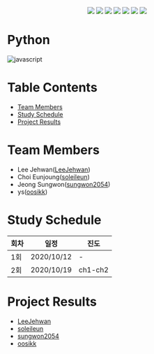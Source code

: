 <p align="center">
    <a href="https://circleci.com/gh/Alpha-ka-JS/Python/tree/main">
        <img src="https://circleci.com/gh/Alpha-ka-JS/Python/tree/main.svg?style=svg" /></a>
    <a href="https://github.com/Alpha-ka-JS/Python/graphs/contributors" alt="Contributors">
        <img src="https://img.shields.io/github/contributors/Alpha-ka-js/Python?&color=brightgreen" /></a>
    <a href="#" alt="Languages">
        <img src="https://img.shields.io/github/languages/count/Alpha-ka-JS/Python?&color=brightgreen" /></a>
    <a href="#" alt="TopLanguages">
        <img src="https://img.shields.io/github/languages/top/Alpha-ka-JS/Python?&color=brightgreen" /></a>
    <a href="#">
        <img src="https://img.shields.io/github/repo-size/Alpha-ka-JS/Python" /></a>
    <a href="https://github.com/Alpha-ka-JS/Python/pulse">
        <img src="https://img.shields.io/github/commit-activity/m/Alpha-ka-JS/Python"></a>
    <a href="#">
        <img src="https://img.shields.io/github/last-commit/Alpha-ka-JS/Python"></a>
</p>

# Python
![javascript](https://upload.wikimedia.org/wikipedia/commons/thumb/f/f8/Python_logo_and_wordmark.svg/700px-Python_logo_and_wordmark.svg.png)

# Table Contents
* [Team Members](#team-members)
* [Study Schedule](#study-schedule)
* [Project Results](#project-result) 

# <a name="team-members"></a>Team Members
* Lee Jehwan([LeeJehwan](https://github.com/LeeJehwan))
* Choi Eunjoung([soleileun](https://github.com/soleileun))
* Jeong Sungwon([sungwon2054](https://github.com/sungwon2054))
* ys([oosikk](https://github.com/oosikk))

# <a name="study-schedule"></a>Study Schedule

회차 | 일정 | 진도
------|------|-----
1회|2020/10/12|-
2회|2020/10/19|ch1-ch2


# <a name="project-result"></a>Project Results
* [LeeJehwan](https://alpha-ka-js.github.io/Python/LeeJehwan/scrapper/clone-project)
* [soleileun](https://alpha-ka-js.github.io/Python/ChoiEunjoung/scrapper/clone-project)
* [sungwon2054](https://alpha-ka-js.github.io/Python/JeongSungWon/scrapper/clone-project)
* [oosikk](https://alpha-ka-js.github.io/Python/ys/scrapper/clone-project)
